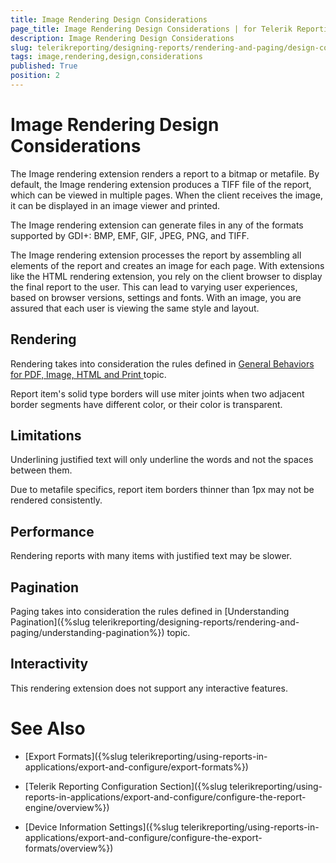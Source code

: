 ```yaml
---
title: Image Rendering Design Considerations
page_title: Image Rendering Design Considerations | for Telerik Reporting Documentation
description: Image Rendering Design Considerations
slug: telerikreporting/designing-reports/rendering-and-paging/design-considerations-for-report-rendering/image-rendering-design-considerations
tags: image,rendering,design,considerations
published: True
position: 2
---
```


# Image Rendering Design Considerations



The Image rendering extension renders a report to a bitmap or metafile. By default, the Image rendering extension produces a TIFF file of the report, which can be viewed in multiple pages. When the client receives the image, it can be displayed in an image viewer and printed.


The Image rendering extension can generate files in any of the formats supported by GDI+: BMP, EMF, GIF, JPEG, PNG, and TIFF.


The Image rendering extension processes the report by assembling all elements of the report and creates an image for each page. With extensions like the HTML rendering extension, you rely on the client browser to display the final report to the user. This can lead to varying user experiences, based on browser versions, settings and fonts. With an image, you are assured that each user is viewing the same style and layout.


## Rendering

Rendering takes into consideration the rules defined in 
[General Behaviors for PDF, Image, HTML and Print
](2c66114a-c8a0-423b-8576-2b41ed981a56#RenderingBehaviors2) topic.
        


Report item's solid type borders will use miter joints when two adjacent border segments have different color, or their color is transparent.
        


## Limitations

Underlining justified text will only underline the words and not the spaces between them.


Due to metafile specifics, report item borders thinner than 1px may not be rendered consistently.


## Performance

Rendering reports with many items with justified text may be slower.


## Pagination

Paging takes into consideration the rules defined in 
[Understanding Pagination]({%slug telerikreporting/designing-reports/rendering-and-paging/understanding-pagination%})
 topic.
        


## Interactivity

This rendering extension does not support any interactive features.


# See Also


 * [Export Formats]({%slug telerikreporting/using-reports-in-applications/export-and-configure/export-formats%})


 * [Telerik Reporting Configuration Section]({%slug telerikreporting/using-reports-in-applications/export-and-configure/configure-the-report-engine/overview%})


 * [Device Information Settings]({%slug telerikreporting/using-reports-in-applications/export-and-configure/configure-the-export-formats/overview%})

